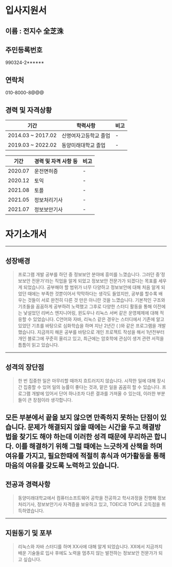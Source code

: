 # 입사지원서

## 이름 : 전지수 全芝洙

## 주민등록번호
990324-2******

## 연락처
010-8000-8@@@

## 경력 및 자격상황

|기간|학력사항|비고|
|---|---|---|
|2014.03 ~ 2017.02|신명여자고등학교 졸업|-|
|2019.03 ~ 2022.02|동양미래대학교 졸업|-|

|기간|경력 및 자격 사항 등|비고|
|-----|-------------|--|
|2020.07|운전면허증|-|
|2020.12|토익|-|
|2021.08|토플|-|
|2021.05|정보처리기사|-|
|2021.07|정보보안기사|-|

# 자기소개서
----

## 성장배경

> 프로그램 개발 공부를 하던 중 정보보안 분야에 흥미를 느꼈습니다. 그러던 중‘정보보안 전문가’라는 직업을 알게 되었고 정보보안 전문가가 되겠다는 목표를 세우게 되었습니다. 공부해야 할 범위가 너무 다양하고 정보보안에 대해 처음 알게 되었던 때에는 부족한 것뿐이어서 막막하다는 생각도 들었지만, 공부를 할수록 배우는 것들이 서로 완전히 다른 것 만은 아니란 것을 느꼈습니다. 기본적인 구조와 기초들을 꼼꼼하게 공부하려 노력했고 그후로 다양한 스터디 활동을 통해 이전에는 낯설었던 리버스 엔지니어링, 윈도우나 리눅스 서버 같은 운영체제에 대해 적응할 수 있었습니다. C언어와 자바, 리눅스 같은 경우는 스터디에서 기존에 알고 있었던 기초를 바탕으로 심화학습을 하며 지난 2년간 (   )와 같은 프로그램을 개발했습니다. 지금까지 해온 공부를 바탕으로 개인 프로젝트 작성을 해서 1년전부터 개인 블로그에 꾸준히 올리고 있고, 최근에는 암호학에 관심이 생겨 관련 서적을 틈틈이 읽고 있습니다. 
----

## 성격의 장단점

> 한 번 집중한 일은 마무리할 때까지 흐트러지지 않습니다. 시작한 일에 대해 장시간 집중할 수 있어 일의 능률이 좋다는 것과, 맡은 일을 꼼꼼히 할 수 있습니다. 프로그램 개발에 있어서 단어 하나조차 다른 결과를 가져올 수 있는데, 이러한 부분들이 큰 장점이라 생각합니다.

모든 부분에서 끝을 보지 않으면 만족하지 못하는 단점이 있습니다. 문제가 해결되지 않을 때에는 시간을 두고 해결방법을 찾기도 해야 하는데 이러한 성격 때문에 무리하곤 합니다. 이를 해결하기 위해 그럴 때에는 느긋하게 산책을 하며 여유를 가지고, 필요한때에 적절히 휴식과 여가활동을 통해 마음의 여유를 갖도록 노력하고 있습니다.
----


## 전공과 경력사항
>동양미래대학교에서 컴퓨터소프트웨어 공학을 전공하고 학사과정을 진행해 정보처리기사, 정보보안기사 자격증을 보유하고 있고, TOEIC과 TOPLE 고득점을 취득하였습니다. 
----

## 지원동기 및 포부
> 리눅스와 자바 스터디를 하며 XX사에 대해 알게 되었습니다. XX에서 지금까지 배운 기술들로 입사 후에도 노력을 멈추지 않는 발전하는 정보보안 전문가가 되고 싶습니다.
